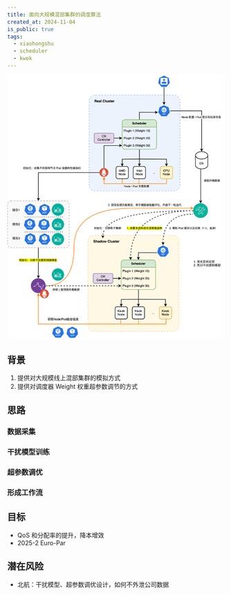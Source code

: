 ```yaml
---
title: 面向大规模混部集群的调度算法
created_at: 2024-11-04
is_public: true
tags:
  - xiaohongshu
  - scheduler
  - kwok
---
```


![shadow.drawio.svg](accachments/shadow.drawio.svg)

## 背景

1. 提供对大规模线上混部集群的模拟方式
1. 提供对调度器 Weight 权重超参数调节的方式

## 思路

### 数据采集

### 干扰模型训练

### 超参数调优

### 形成工作流

## 目标

- QoS 和分配率的提升，降本增效
- 2025-2 Euro-Par

## 潜在风险

- 北航：干扰模型、超参数调优设计，如何不外泄公司数据
